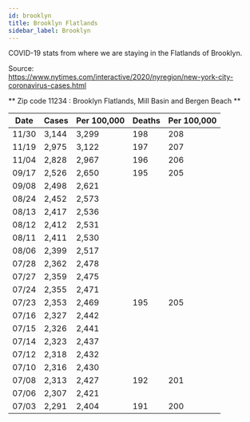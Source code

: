 ```yaml
---
id: brooklyn
title: Brooklyn Flatlands
sidebar_label: Brooklyn
---
```


COVID-19 stats from where we are staying in the Flatlands of Brooklyn.

Source:  
https://www.nytimes.com/interactive/2020/nyregion/new-york-city-coronavirus-cases.html

** Zip code 11234 : Brooklyn Flatlands, Mill Basin and Bergen Beach **

| Date  | Cases | Per 100,000 | Deaths | Per 100,000 |
| ----- | ----- | ----------- | ------ | ----------- |
| 11/30 | 3,144 | 3,299       | 198    | 208         |
| 11/19 | 2,975 | 3,122       | 197    | 207         |
| 11/04 | 2,828 | 2,967       | 196    | 206         |
| 09/17 | 2,526 | 2,650       | 195    | 205         |
| 09/08 | 2,498 | 2,621       |        |             |
| 08/24 | 2,452 | 2,573       |        |             |
| 08/13 | 2,417 | 2,536       |        |             |
| 08/12 | 2,412 | 2,531       |        |             |
| 08/11 | 2,411 | 2,530       |        |             |
| 08/06 | 2,399 | 2,517       |        |             |
| 07/28 | 2,362 | 2,478       |
| 07/27 | 2,359 | 2,475       |
| 07/24 | 2,355 | 2,471       |
| 07/23 | 2,353 | 2,469       | 195    | 205         |
| 07/16 | 2,327 | 2,442       |
| 07/15 | 2,326 | 2,441       |
| 07/14 | 2,323 | 2,437       |
| 07/12 | 2,318 | 2,432       |
| 07/10 | 2,316 | 2,430       |
| 07/08 | 2,313 | 2,427       | 192    | 201         |
| 07/06 | 2,307 | 2,421       |
| 07/03 | 2,291 | 2,404       | 191    | 200         |
